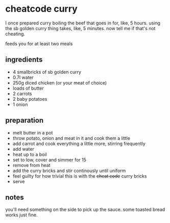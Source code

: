 # cheatcode curry

I once prepared curry boiling the beef that goes in for, like, 5 hours. using the sb golden curry thing takes, like, 5 minutes. now tell me if that's not cheating.

feeds you for at least two meals

## ingredients

- 4 smallbricks of sb golden curry
- 0.7l water
- 250g diced chicken (or your meat of choice)
- loads of butter
- 2 carrots
- 2 baby potatoes
- 1 onion

## preparation

- melt butter in a pot
- throw potato, onion and meat in it and cook them a little
- add carrot and cook everything a little more, stirring frequently
- add water
- heat up to a boil
- set to low, cover and simmer for 15
- remove from heat
- add the curry bricks and stir continously until uniform
- feel guilty for how trivial this is with the ~~cheat code~~ curry bricks
- serve

## notes

you'll need something on the side to pick up the sauce. some toasted bread works just fine.

